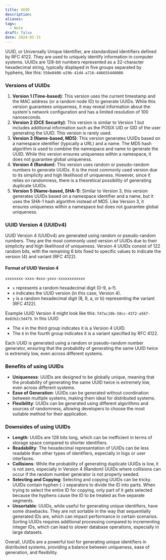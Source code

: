 ```yaml
---
title: UUID
description: 
aliases: 
tags:
  - Note
draft: false
date: 2024-05-31
---
```

UUID, or Universally Unique Identifier, are standardized identifiers defined by RFC 4122. They are used to uniquely identify information in computer systems. UUIDs are 128-bit numbers represented as a 32-character hexadecimal string, typically displayed in five groups separated by hyphens, like this: `550e8400-e29b-41d4-a716-446655440000`.

### Versions of UUIDs
1. **Version 1 (Time-based)**: This version uses the current timestamp and the MAC address (or a random node ID) to generate UUIDs. While this version guarantees uniqueness, it may reveal information about the system's network configuration and has a limited resolution of 100 nanoseconds.
2. **Version 2 (DCE Security)**: This version is similar to Version 1 but includes additional information such as the POSIX UID or GID of the user generating the UUID. This version is rarely used.
3. **Version 3 (Name-based, MD5)**: This version generates UUIDs based on a namespace identifier (typically a URL) and a name. The MD5 hash algorithm is used to combine the namespace and name to generate the UUID. While this version ensures uniqueness within a namespace, it does not guarantee global uniqueness.
4. **Version 4 (Random)**: This version uses random or pseudo-random numbers to generate UUIDs. It is the most commonly used version due to its simplicity and high likelihood of uniqueness. However, since it relies on randomness, there is a theoretical possibility of generating duplicate UUIDs.
5. **Version 5 (Name-based, SHA-1)**: Similar to Version 3, this version generates UUIDs based on a namespace identifier and a name, but it uses the SHA-1 hash algorithm instead of MD5. Like Version 3, it ensures uniqueness within a namespace but does not guarantee global uniqueness.

### UUID Version 4 (UUIDv4)
UUID Version 4 (UUIDv4) are generated using random or pseudo-random numbers. They are the most commonly used version of UUIDs due to their simplicity and high likelihood of uniqueness. Version 4 UUIDs consist of 122 random bits, with the remaining 6 bits fixed to specific values to indicate the version (4) and variant (RFC 4122).

#### Format of UUID Version 4 
```
xxxxxxxx-xxxx-4xxx-yxxx-xxxxxxxxxxxx
```

- `x` represents a random hexadecimal digit (0-9, a-f).
- `4` indicates the UUID version (in this case, Version 4).
- `y` is a random hexadecimal digit (8, 9, a, or b) representing the variant (RFC 4122).

 Example UUID Version 4 might look like this: `f47ac10b-58cc-4372-a567-0e02b2c3d479`. In this UUID
- The `4` in the third group indicates it is a Version 4 UUID.
- The `8` in the fourth group indicates it is a variant specified by RFC 4122.

Each UUID is generated using a random or pseudo-random number generator, ensuring that the probability of generating the same UUID twice is extremely low, even across different systems.

### Benefits of using UUIDs
- **Uniqueness**: UUIDs are designed to be globally unique, meaning that the probability of generating the same UUID twice is extremely low, even across different systems.
- **Ease of Generation**: UUIDs can be generated without coordination between multiple systems, making them ideal for distributed systems.
- **Flexibility**: UUIDs can be generated using different algorithms and sources of randomness, allowing developers to choose the most suitable method for their application.

### Downsides of using UUIDs
- **Length**: UUIDs are 128 bits long, which can be inefficient in terms of storage space compared to shorter identifiers.
- **Readability**: The hexadecimal representation of UUIDs can be less readable than other types of identifiers, especially in logs or user interfaces.
- **Collisions**: While the probability of generating duplicate UUIDs is low, it is not zero, especially in Version 4 (Random) UUIDs where collisions can occur if the random number generator is not properly seeded.
- **Selecting and Copying**: Selecting and copying UUIDs can be tricky. UUIDs contain hyphen (`-`) separators to divide the ID into parts. When trying to select the entire ID for copying, only part of it gets selected because the hyphens cause the ID to be treated as five separate segments.
- **Unsortable**: UUIDs, while useful for generating unique identifiers, have some drawbacks. They are not sortable in the way that sequentially generated IDs are, which can impact performance in certain scenarios. Sorting UUIDs requires additional processing compared to incrementing integer IDs, which can lead to slower database operations, especially in large datasets.

Overall, UUIDs are a powerful tool for generating unique identifiers in distributed systems, providing a balance between uniqueness, ease of generation, and flexibility.
